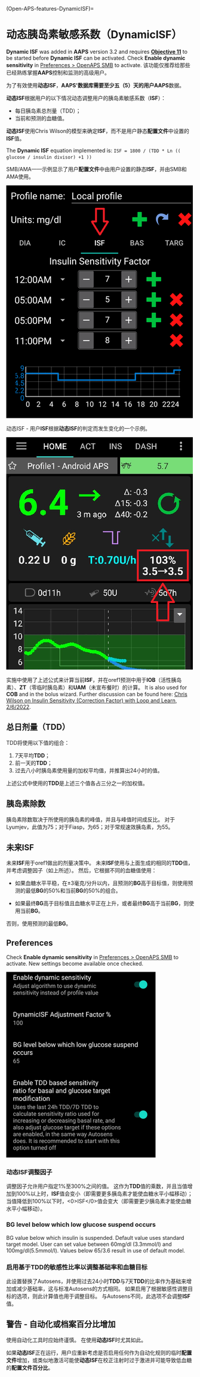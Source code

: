 (Open-APS-features-DynamicISF)=
# 动态胰岛素敏感系数（DynamicISF）
**Dynamic ISF** was added in **AAPS** version 3.2 and requires **[Objective 11](#objectives-objective11)** to be started before **Dynamic ISF** can be activated. Check **Enable dynamic sensitivity** in [Preferences > OpenAPS SMB](#Preferences-openaps-smb-settings) to activate. 该功能仅推荐给那些已经熟练掌握**AAPS**控制和监测的高级用户。

为了有效使用**动态ISF**，**AAPS'**数据库需要至少五（5）天的用户**AAPS**数据。

**动态ISF**根据用户的以下情况动态调整用户的胰岛素敏感系数（**ISF**）：

- 每日胰岛素总剂量（TDD）；
- 当前和预测的血糖值。

**动态ISF**使用Chris Wilson的模型来确定**ISF**，而不是用户静态**配置文件**中设置的**ISF**值。

The **Dynamic ISF** equation implemented is: `ISF = 1800 / (TDD * Ln (( glucose / insulin divisor) +1 ))`

SMB/AMA——示例显示了用户**配置文件**中由用户设置的静态**ISF**，并由SMB和AMA使用。

![静态ISF](../images/DynISF1.png)

动态ISF - 用户**ISF**根据**动态ISF**的判定而发生变化的一个示例。

![动态ISF](../images/DynISF2.png)

实施中使用了上述公式来计算当前**ISF**，并在oref1预测中用于**IOB**（活性胰岛素）、**ZT**（零临时胰岛素）和**UAM**（未宣布餐时）的计算。 It is also used for **COB** and in the bolus wizard. Further discussion can be found here: [Chris Wilson on Insulin Sensitivity (Correction Factor) with Loop and Learn, 2/6/2022](https://www.youtube.com/watch?v=oL49FhOts3c).

## 总日剂量（TDD）
TDD将使用以下值的组合：
1.  7天平均**TDD**；
2.  前一天的**TDD**；
3.  过去八小时胰岛素使用量的加权平均值，并推算出24小时的值。

上述公式中使用的**TDD**是上述三个值各占三分之一的加权值。

## 胰岛素除数
胰岛素除数取决于所使用的胰岛素的峰值，并且与峰值时间成反比。 对于Lyumjev，此值为75；对于Fiasp，为65；对于常规速效胰岛素，为55。

## 未来ISF

未来**ISF**用于oref1做出的剂量决策中。  未来**ISF**使用与上面生成的相同的**TDD**值，并考虑调整因子（如上所述）。 然后，它根据不同的血糖值使用：

* 如果血糖水平平稳，在±3毫克/分升以内，且预测的**BG**高于目标值，则使用预测的最低**BG**的50%和当前**BG**的50%的组合。

* 如果最终**BG**高于目标值且血糖水平正在上升，或者最终**BG**高于当前**BG**，则使用当前**BG**。

否则，使用预测的最低**BG**。

## Preferences

Check **Enable dynamic sensitivity** in [Preferences > OpenAPS SMB](#Preferences-openaps-smb-settings) to activate. New settings become available once checked.

![Dynamic ISF settings](../images/Pref2020_DynISF.png)

### 动态ISF调整因子
调整因子允许用户指定1%至300%之间的值。 这作为**TDD**值的乘数，并且当值增加到100%以上时，**ISF**值会变小（即需要更多胰岛素才能使血糖水平小幅移动）；当值降低到100%以下时，<0>ISF</0>值会变大（即需要更少胰岛素才能使血糖水平小幅移动）。

### BG level below which low glucose suspend occurs

BG value below which insulin is suspended. Default value uses standard target model. User can set value between 60mg/dl (3.3mmol/l) and 100mg/dl(5.5mmol/l). Values below 65/3.6 result in use of default model.

### 启用基于TDD的敏感性比率以调整基础率和血糖目标

此设置替换了Autosens，并使用过去24小时**TDD**与7天**TDD**的比率作为基础来增加或减少基础率，这与标准Autosens的方式相同。 如果启用了根据敏感性调整目标的选项，则此计算值也用于调整目标。 与Autosens不同，此选项不会调整**ISF**值。

## 警告 - 自动化或档案百分比增加
使用自动化工具时应始终谨慎。 在使用**动态ISF**时尤其如此。

如果**动态ISF**正在运行，用户应重新考虑是否启用任何作为自动化规则的临时**配置文件**增加，或类似地激活可能使**动态ISF**在校正注射时过于激进并可能导致低血糖的**配置文件百分比**。
